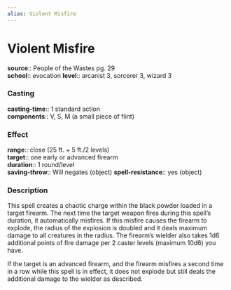 ```yaml
---
alias: Violent Misfire
---
```


# Violent Misfire 

**source**:: People of the Wastes pg. 29  
**school**:: evocation
**level**:: arcanist 3, sorcerer 3, wizard 3

### Casting 

**casting-time**:: 1 standard action  
**components**:: V, S, M (a small piece of flint)

### Effect 

**range**:: close (25 ft. + 5 ft./2 levels)  
**target**:: one early or advanced firearm  
**duration**:: 1 round/level  
**saving-throw**:: Will negates (object)
**spell-resistance**:: yes (object)

### Description 

This spell creates a chaotic charge within the black powder loaded in a target firearm. The next time the target weapon fires during this spell’s duration, it automatically misfires. If this misfire causes the firearm to explode, the radius of the explosion is doubled and it deals maximum damage to all creatures in the radius. The firearm’s wielder also takes 1d6 additional points of fire damage per 2 caster levels (maximum 10d6) you have.  
  
If the target is an advanced firearm, and the firearm misfires a second time in a row while this spell is in effect, it does not explode but still deals the additional damage to the wielder as described.

